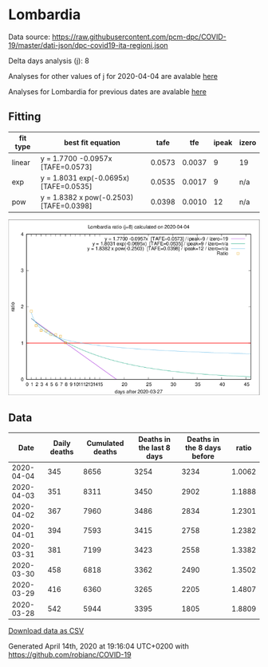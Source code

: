 # Lombardia

Data source: https://raw.githubusercontent.com/pcm-dpc/COVID-19/master/dati-json/dpc-covid19-ita-regioni.json

Delta days analysis (j): 8

Analyses for other values of j for 2020-04-04 are avalable [here](../2020-04-04/README.md)

Analyses for Lombardia for previous dates are avalable [here](../README.md)

## Fitting 
|fit type|best fit equation|tafe|tfe|ipeak|izero|
|-------|-----|--------|------|---|---|
|linear|y = 1.7700 -0.0957x  [TAFE=0.0573]|0.0573|0.0037|9|19|
|exp|y = 1.8031 exp(-0.0695x)  [TAFE=0.0535]|0.0535|0.0017|9|n/a|
|pow|y = 1.8382 x pow(-0.2503)  [TAFE=0.0398]|0.0398|0.0010|12|n/a|

![Plot](COVID-19_lombardia_j8_2020-04-04.png)

## Data
|Date|Daily deaths|Cumulated deaths|Deaths in the last 8 days|Deaths in the 8 days before|ratio|
|----|----------|-----------|-------|--------------------|-----|
|2020-04-04|345|8656|3254|3234|1.0062|
|2020-04-03|351|8311|3450|2902|1.1888|
|2020-04-02|367|7960|3486|2834|1.2301|
|2020-04-01|394|7593|3415|2758|1.2382|
|2020-03-31|381|7199|3423|2558|1.3382|
|2020-03-30|458|6818|3362|2490|1.3502|
|2020-03-29|416|6360|3265|2205|1.4807|
|2020-03-28|542|5944|3395|1805|1.8809|

[Download data as CSV](COVID-19_lombardia_j8_2020-04-04.csv)

Generated April 14th, 2020 at 19:16:04 UTC+0200 with https://github.com/robianc/COVID-19
